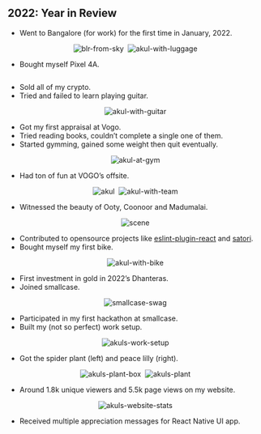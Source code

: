 <style>
    img {
      max-width: 80%;
      max-height: 220px;
      display: flex;
    }
    .row-imgs {
      display: flex;
      flex-direction: row;
      justify-content: center;
      gap: 0.5rem;
    }
</style>

## 2022: Year in Review

- Went to Bangalore (for work) for the first time in January, 2022.

<div class='row-imgs'>
    <img src='https://user-images.githubusercontent.com/43666833/210137003-38048925-939f-4233-9074-eebf225e8bca.jpg' alt='blr-from-sky'>
    <img src='https://user-images.githubusercontent.com/43666833/210137002-73001be0-3945-4e5c-815f-93ae073ccff9.jpg' alt='akul-with-luggage'>
</div>

- Bought myself Pixel 4A.

<div class='row-imgs'>
    <img src='https://user-images.githubusercontent.com/43666833/210137177-6bfccf36-50e2-4349-be3c-d9286ce3945f.jpg' alt=''>
</div>

- Sold all of my crypto.
- Tried and failed to learn playing guitar.

<div class='row-imgs'>
    <img src='https://user-images.githubusercontent.com/43666833/210137401-79516275-53a6-41da-b30c-c2587b811bc8.png' alt='akul-with-guitar'>
</div>

- Got my first appraisal at Vogo.
- Tried reading books, couldn’t complete a single one of them.
- Started gymming, gained some weight then quit eventually.

<div class='row-imgs'>
    <img src='https://user-images.githubusercontent.com/43666833/210137469-fe58378c-73a1-450f-83c7-649e1797be91.jpg' alt='akul-at-gym'>
</div>

- Had ton of fun at VOGO’s offsite.

<div class='row-imgs'>
    <img src='https://user-images.githubusercontent.com/43666833/210137609-1a6980e1-bb62-4e6e-baba-1bac21ddb0d3.jpg' alt='akul'>
    <img src='https://user-images.githubusercontent.com/43666833/210137619-3f6cffbd-002f-4fd2-9ea0-7f713ac792a1.jpg' alt='akul-with-team'>
</div>

- Witnessed the beauty of Ooty, Coonoor and Madumalai.

<div class='row-imgs'>
    <img src='https://user-images.githubusercontent.com/43666833/210137643-31f1269a-6b90-40ff-8fb5-79eda8800618.jpg' alt='scene'>
</div>

- Contributed to opensource projects like <a href='https://github.com/jsx-eslint/eslint-plugin-react/pulls?q=author%3Aakulsr0' target='_blank'>eslint-plugin-react</a> and <a href='https://github.com/vercel/satori/pulls?q=author%3Aakulsr0' target='_blank'>satori</a>.
- Bought myself my first bike.

<div class='row-imgs'>
    <img src='https://user-images.githubusercontent.com/43666833/210137802-11b1da92-70a8-4fda-9985-d0500c55f5fc.jpg' alt='akul-with-bike'>
</div>

- First investment in gold in 2022’s Dhanteras.
- Joined smallcase.

<div class='row-imgs'>
    <img src='https://user-images.githubusercontent.com/43666833/202895403-fd9d0de0-67b7-4955-b4b4-97a022e7d741.jpg' alt='smallcase-swag'>
</div>

- Participated in my first hackathon at smallcase.
- Built my (not so perfect) work setup.

<div class='row-imgs'>
    <img src='https://user-images.githubusercontent.com/43666833/210137907-57a7a8e8-aef7-4631-ada8-25a3410ce73f.jpg' alt='akuls-work-setup'>
</div>

- Got the spider plant (left) and peace lilly (right).

<div class='row-imgs'>
    <img src='https://user-images.githubusercontent.com/43666833/210138734-a595bdf7-0b78-4f7f-94c0-e435bc223d83.jpg' alt='akuls-plant-box'>
    <img src='https://user-images.githubusercontent.com/43666833/210138666-1cde1059-ac08-49ea-8802-7635810ddef2.jpg' alt='akuls-plant'>
</div>

- Around 1.8k unique viewers and 5.5k page views on my website.

<div class='row-imgs'>
    <img src='https://user-images.githubusercontent.com/43666833/210138035-3188315b-66d3-4d28-a112-9e7f644945c3.png' alt='akuls-website-stats'>
</div>

- Received multiple appreciation messages for React Native UI app.
